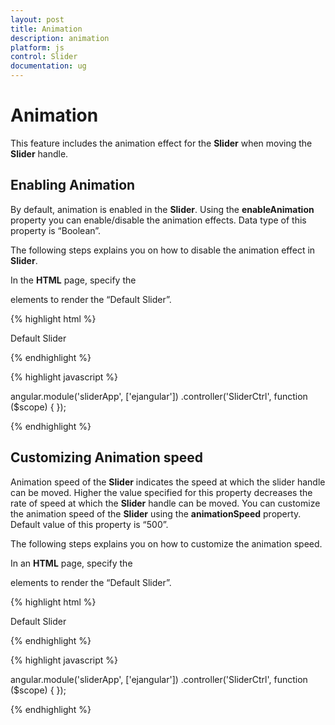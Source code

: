 ```yaml
---
layout: post
title: Animation
description: animation
platform: js
control: Slider
documentation: ug
---
```


# Animation

This feature includes the animation effect for the **Slider** when moving the **Slider** handle.

## Enabling Animation

By default, animation is enabled in the **Slider**. Using the **enableAnimation** property you can enable/disable the animation effects. Data type of this property is “Boolean”.

The following steps explains you on how to disable the animation effect in **Slider**.

In the **HTML** page, specify the **<div>** elements to render the “Default Slider”.



{% highlight html %}

<div class="txt">Default Slider</div>
<div id="defaultSlider" ej-slider e-value="60" e-enableAnimation="false"></div>

{% endhighlight %}

{% highlight javascript %}

 angular.module('sliderApp', ['ejangular'])
        .controller('SliderCtrl', function ($scope) {
   });

{% endhighlight %}

## Customizing Animation speed

Animation speed of the **Slider** indicates the speed at which the slider handle can be moved. Higher the value specified for this property decreases the rate of speed at which the **Slider** handle can be moved. You can customize the animation speed of the **Slider** using the **animationSpeed** property. Default value of this property is “500”.

The following steps explains you on how to customize the animation speed.

In an **HTML** page, specify the **<div>** elements to render the “Default Slider”.


{% highlight html %}

<div class="txt">Default Slider</div>
 <div id="defaultSlider" ej-slider e-value="60" e-animationSpeed ="600"></div>


{% endhighlight %}

{% highlight javascript %}

angular.module('sliderApp', ['ejangular'])
.controller('SliderCtrl', function ($scope) {
   });

{% endhighlight %}
